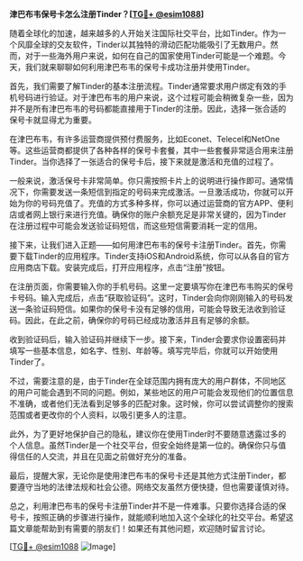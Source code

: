 **津巴布韦保号卡怎么注册Tinder？[[TG💪+ @esim1088](https://t.me/s/esim1088)]**

随着全球化的加速，越来越多的人开始关注国际社交平台，比如Tinder。作为一个风靡全球的交友软件，Tinder以其独特的滑动匹配功能吸引了无数用户。然而，对于一些海外用户来说，如何在自己的国家使用Tinder可能是一个难题。今天，我们就来聊聊如何利用津巴布韦的保号卡成功注册并使用Tinder。

首先，我们需要了解Tinder的基本注册流程。Tinder通常要求用户绑定有效的手机号码进行验证。对于津巴布韦的用户来说，这个过程可能会稍微复杂一些，因为并不是所有津巴布韦的号码都能直接用于Tinder的注册。因此，选择一张合适的保号卡就显得尤为重要。

在津巴布韦，有许多运营商提供预付费服务，比如Econet、Telecel和NetOne等。这些运营商都提供了各种各样的保号卡套餐，其中一些套餐非常适合用来注册Tinder。当你选择了一张适合的保号卡后，接下来就是激活和充值的过程了。

一般来说，激活保号卡非常简单。你只需按照卡片上的说明进行操作即可。通常情况下，你需要发送一条短信到指定的号码来完成激活。一旦激活成功，你就可以开始为你的号码充值了。充值的方式多种多样，你可以通过运营商的官方APP、便利店或者网上银行来进行充值。确保你的账户余额充足是非常关键的，因为Tinder在注册过程中可能会发送验证码短信，而这些短信需要消耗一定的信用。

接下来，让我们进入正题——如何用津巴布韦的保号卡注册Tinder。首先，你需要下载Tinder的应用程序。Tinder支持iOS和Android系统，你可以从各自的官方应用商店下载。安装完成后，打开应用程序，点击“注册”按钮。

在注册页面，你需要输入你的手机号码。这里一定要填写你在津巴布韦购买的保号卡号码。输入完成后，点击“获取验证码”。这时，Tinder会向你刚刚输入的号码发送一条验证码短信。如果你的保号卡没有足够的信用，可能会导致无法收到验证码。因此，在此之前，确保你的号码已经成功激活并且有足够的余额。

收到验证码后，输入验证码并继续下一步。接下来，Tinder会要求你设置密码并填写一些基本信息，如名字、性别、年龄等。填写完毕后，你就可以开始使用Tinder了。

不过，需要注意的是，由于Tinder在全球范围内拥有庞大的用户群体，不同地区的用户可能会遇到不同的问题。例如，某些地区的用户可能会发现他们的位置信息不准确，或者他们无法看到足够多的匹配对象。这时候，你可以尝试调整你的搜索范围或者更改你的个人资料，以吸引更多人的注意。

此外，为了更好地保护自己的隐私，建议你在使用Tinder时不要随意透露过多的个人信息。虽然Tinder是一个社交平台，但安全始终是第一位的。确保你只与值得信任的人交流，并且在见面之前做好充分的准备。

最后，提醒大家，无论你是使用津巴布韦的保号卡还是其他方式注册Tinder，都要遵守当地的法律法规和社会公德。网络交友虽然方便快捷，但也需要谨慎对待。

总之，利用津巴布韦的保号卡注册Tinder并不是一件难事。只要你选择合适的保号卡，按照正确的步骤进行操作，就能顺利地加入这个全球化的社交平台。希望这篇文章能帮助到有需要的朋友们！如果还有其他问题，欢迎随时留言讨论。

[[TG💪+ @esim1088](https://t.me/s/esim1088) ![Image](https://i.postimg.cc/4NQfJmqS/Snipaste-2025-05-13-00-14-12.png)]